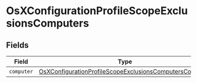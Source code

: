 # OsXConfigurationProfileScopeExclusionsComputers


## Fields

| Field                                                                                                                                     | Type                                                                                                                                      | Required                                                                                                                                  | Description                                                                                                                               |
| ----------------------------------------------------------------------------------------------------------------------------------------- | ----------------------------------------------------------------------------------------------------------------------------------------- | ----------------------------------------------------------------------------------------------------------------------------------------- | ----------------------------------------------------------------------------------------------------------------------------------------- |
| `computer`                                                                                                                                | [OsXConfigurationProfileScopeExclusionsComputersComputer](../../models/shared/osxconfigurationprofilescopeexclusionscomputerscomputer.md) | :heavy_minus_sign:                                                                                                                        | N/A                                                                                                                                       |